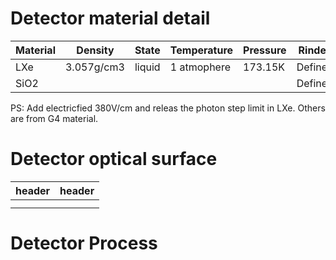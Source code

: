 # Detector material detail
|Material|Density|State|Temperature|Pressure|Rindex|Abslenghth|RayLengh|
| ------ | ------ | ------ | ------ |------ | ------ | ------ |------ |
|   LXe     |3.057g/cm3|liquid|1 atmophere|173.15K|Defined |100m|40cm|
|   SiO2    |||||Defined |100m|    |

PS: Add electricfied 380V/cm and releas the photon step limit in LXe. Others are from G4 material.

# Detector optical surface
| header | header |
| ------ | ------ |
|        |        |
|        |        |

# Detector Process
